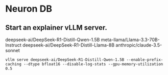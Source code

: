 # Neuron DB

## Start an explainer vLLM server.

deepseek-ai/DeepSeek-R1-Distill-Qwen-1.5B
meta-llama/Llama-3.3-70B-Instruct
deepseek-ai/DeepSeek-R1-Distill-Llama-8B
anthropic/claude-3.5-sonnet

`vllm serve deepseek-ai/DeepSeek-R1-Distill-Qwen-1.5B --enable-prefix-caching --dtype bfloat16 --disable-log-stats --gpu-memory-utilization 0.5`